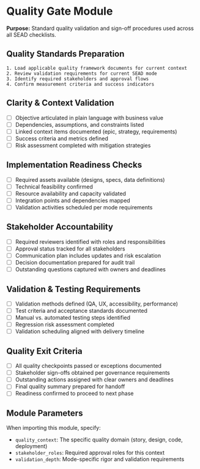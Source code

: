 # Quality Gate Module

**Purpose:** Standard quality validation and sign-off procedures used across all SEAD checklists.

## Quality Standards Preparation
```
1. Load applicable quality framework documents for current context
2. Review validation requirements for current SEAD mode
3. Identify required stakeholders and approval flows
4. Confirm measurement criteria and success indicators
```

## Clarity & Context Validation
- [ ] Objective articulated in plain language with business value
- [ ] Dependencies, assumptions, and constraints listed
- [ ] Linked context items documented (epic, strategy, requirements)
- [ ] Success criteria and metrics defined
- [ ] Risk assessment completed with mitigation strategies

## Implementation Readiness Checks
- [ ] Required assets available (designs, specs, data definitions)
- [ ] Technical feasibility confirmed
- [ ] Resource availability and capacity validated
- [ ] Integration points and dependencies mapped
- [ ] Validation activities scheduled per mode requirements

## Stakeholder Accountability
- [ ] Required reviewers identified with roles and responsibilities
- [ ] Approval status tracked for all stakeholders
- [ ] Communication plan includes updates and risk escalation
- [ ] Decision documentation prepared for audit trail
- [ ] Outstanding questions captured with owners and deadlines

## Validation & Testing Requirements
- [ ] Validation methods defined (QA, UX, accessibility, performance)
- [ ] Test criteria and acceptance standards documented
- [ ] Manual vs. automated testing steps identified
- [ ] Regression risk assessment completed
- [ ] Validation scheduling aligned with delivery timeline

## Quality Exit Criteria
- [ ] All quality checkpoints passed or exceptions documented
- [ ] Stakeholder sign-offs obtained per governance requirements
- [ ] Outstanding actions assigned with clear owners and deadlines
- [ ] Final quality summary prepared for handoff
- [ ] Readiness confirmed to proceed to next phase

## Module Parameters
When importing this module, specify:
- `quality_context`: The specific quality domain (story, design, code, deployment)
- `stakeholder_roles`: Required approval roles for this context
- `validation_depth`: Mode-specific rigor and validation requirements